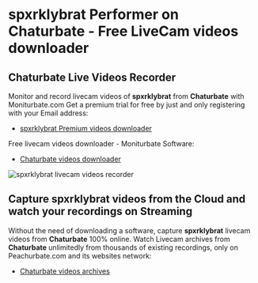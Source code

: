 # spxrklybrat Performer on Chaturbate - Free LiveCam videos downloader

## Chaturbate Live Videos Recorder

Monitor and record livecam videos of **spxrklybrat** from **Chaturbate** with Moniturbate.com
Get a premium trial for free by just and only registering with your Email address:
* [spxrklybrat Premium videos downloader](https://moniturbate.com/request-demo-licence-key.html)

Free livecam videos downloader - Moniturbate Software:
* [Chaturbate videos downloader](https://moniturbate.com/moniturbate-download-software.html)

![spxrklybrat livecam videos recorder](https://peachurnet.com/templates/moniturbate-software.png)


## Capture spxrklybrat videos from the Cloud and watch your recordings on Streaming

Without the need of downloading a software, capture **spxrklybrat** livecam videos from **Chaturbate** 100% online.
Watch Livecam archives from **Chaturbate** unlimitedly from thousands of existing recordings, only on Peachurbate.com and its websites network:
* [Chaturbate videos archives](https://peachurnet.com/)